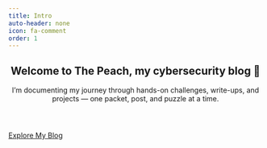 ```yaml
---
title: Intro
auto-header: none
icon: fa-comment
order: 1
---
```

<header>
  <h2 class="alt">Welcome to <strong>The Peach</strong>, my cybersecurity blog 🍑</h2>
  <p>I’m documenting my journey through hands-on challenges, write-ups, and projects —
     one packet, post, and puzzle at a time.</p>
</header>

<footer>
  <a href="/kc7/" class="button">Explore My Blog</a>
</footer>